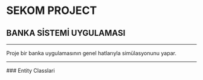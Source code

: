 # SEKOM PROJECT 
## BANKA SİSTEMİ UYGULAMASI
<hr>
Proje bir banka uygulamasının genel hatlarıyla simülasyonunu yapar.
<hr>
### Entity Classlari
